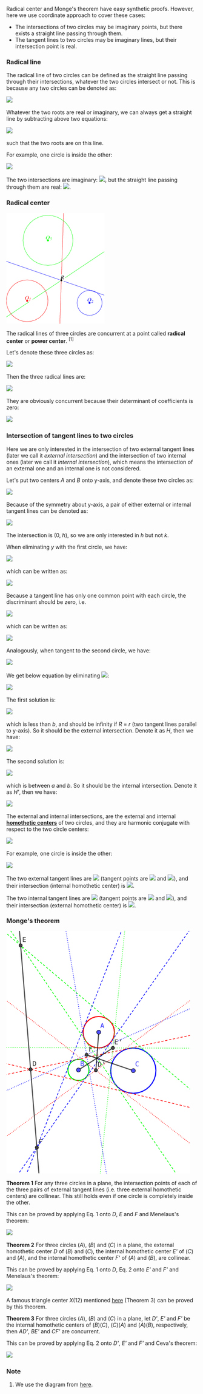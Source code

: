 Radical center and Monge's theorem have easy synthetic proofs. However, here we use coordinate approach to cover these cases:

- The intersections of two circles may be imaginary points, but there exists a straight line passing through them.
- The tangent lines to two circles may be imaginary lines, but their intersection point is real.

### Radical line

The radical line of two circles can be defined as the straight line passing through their intersections, whatever the two circles intersect or not. This is because any two circles can be denoted as:

<img src="https://latex.codecogs.com/gif.latex?\begin{cases}x^2+y^2+ax+by+c=0\\x^2+y^2+dx+ey+f=0\end{cases}">

Whatever the two roots are real or imaginary, we can always get a straight line by subtracting above two equations:

<img src="https://latex.codecogs.com/gif.latex?(a-d)x+(b-e)y+(c-f)=0">

such that the two roots are on this line.

For example, one circle is inside the other:

<img src="https://latex.codecogs.com/gif.latex?\begin{cases}x^2+y^2=9\\x^2+(y+1)^2=1\end{cases}">

The two intersections are imaginary: <img src="https://latex.codecogs.com/gif.latex?(\pm{3}\sqrt{5}i/2,-9/2)">, but the straight line passing through them are real: <img src="https://latex.codecogs.com/gif.latex?y=-9/2">.

### Radical center

<img src="diagrams/radical-center.gif">

The radical lines of three circles are concurrent at a point called **radical center** or **power center**. <sup>[1]</sup>

Let's denote these three circles as:

<img src="https://latex.codecogs.com/gif.latex?\begin{cases}Q_1:x^2+y^2+ax+by+c=0\\Q_2:x^2+y^2+dx+ey+f=0\\Q_3:x^2+y^2+gx+hy+j=0\end{cases}">

Then the three radical lines are:

<img src="https://latex.codecogs.com/gif.latex?\begin{cases}q_2q_3:(d-g)x+(e-h)y+(f-j)=0\\q_3q_1:(g-a)x+(h-b)y+(j-c)=0\\q_1q_2:(a-d)x+(b-e)y+(c-f)=0\end{cases}">

They are obviously concurrent because their determinant of coefficients is zero:

<img src="https://latex.codecogs.com/gif.latex?\det\left[\begin{matrix}d-g&e-h&f-j\\g-a&h-b&j-c\\a-d&b-e&c-f\end{matrix}\right]=0">

### Intersection of tangent lines to two circles

Here we are only interested in the intersection of two external tangent lines (later we call it *external intersection*) and the intersection of two internal ones (later we call it *internal intersection*), which means the intersection of an external one and an internal one is not considered.

Let's put two centers *A* and *B* onto y-axis, and denote these two circles as:

<img src="https://latex.codecogs.com/gif.latex?\begin{cases}x^2+(y-a)^2=R^2\\x^2+(y-b)^2=r^2\end{cases}\;(a>b,\,R\ge{r}>0)">

Because of the symmetry about y-axis, a pair of either external or internal tangent lines can be denoted as:

<img src="https://latex.codecogs.com/gif.latex?y=h\pm{kx}">

The intersection is (0, *h*), so we are only interested in *h* but not *k*.

When eliminating *y* with the first circle, we have:

<img src="https://latex.codecogs.com/gif.latex?x^2+(h\pm{kx}-a)^2=b^2">

which can be written as:

<img src="https://latex.codecogs.com/gif.latex?(k^2+1)x^2\pm{2}k(h-a)x+(h-a)^2-R^2=0">

Because a tangent line has only one common point with each circle, the discriminant should be zero, i.e.

<img src="https://latex.codecogs.com/gif.latex?\Delta=k^2(h-a)^2-(k^2+1)((h-a)^2-R^2)=0">

which can be written as:

<img src="https://latex.codecogs.com/gif.latex?(k^2+1)R^2=(h-a)^2">

Analogously, when tangent to the second circle, we have:

<img src="https://latex.codecogs.com/gif.latex?(k^2+1)r^2=(h-b)^2">

We get below equation by eliminating <img src="https://latex.codecogs.com/gif.latex?k^2+1">:

<img src="https://latex.codecogs.com/gif.latex?\frac{R}{r}=\pm\frac{h-a}{h-b}">

The first solution is:

<img src="https://latex.codecogs.com/gif.latex?h=\frac{Rb-ra}{R-r}=b-\frac{r(a-b)}{R-r}">

which is less than *b*, and should be infinity if *R* = *r* (two tangent lines parallel to y-axis). So it should be the external intersection. Denote it as *H*, then we have:

<img src="https://latex.codecogs.com/gif.latex?\frac{\overrightarrow{HA}}{\overrightarrow{HB}}=\frac{a-h}{b-h}=\frac{R}r\quad\text{(Eq.\,1)}">

The second solution is:

<img src="https://latex.codecogs.com/gif.latex?h'=\frac{ra+Rb}{r+R}">

which is between *a* and *b*. So it should be the internal intersection. Denote it as *H'*, then we have:

<img src="https://latex.codecogs.com/gif.latex?\frac{\overrightarrow{H'A}}{\overrightarrow{BH'}}=\frac{a-h'}{h'-b}=\frac{R}r\quad\text{(Eq.\,2)}">

The external and internal intersections, are the external and internal **[homothetic centers](https://en.wikipedia.org/wiki/Homothetic_center#Circles)** of two circles, and they are harmonic conjugate with respect to the two circle centers:

<img src="https://latex.codecogs.com/gif.latex?(A,B;H,H')=-1">

For example, one circle is inside the other:

<img src="https://latex.codecogs.com/gif.latex?\begin{cases}x^2+y^2=9\\x^2+(y+1)^2=1\end{cases}">

The two external tangent lines are <img src="https://latex.codecogs.com/gif.latex?y=\pm\sqrt{3}ix/2-3/2"> (tangent points are <img src="https://latex.codecogs.com/gif.latex?(\pm{3}\sqrt{3}i,-6)"> and <img src="https://latex.codecogs.com/gif.latex?(\pm\sqrt{3}i,-3)">), and their intersection (internal homothetic center) is <img src="https://latex.codecogs.com/gif.latex?(0,-3/2)">.

The two internal tangent lines are <img src="https://latex.codecogs.com/gif.latex?y=\pm\sqrt{15}ix/4-3/4"> (tangent points are <img src="https://latex.codecogs.com/gif.latex?(\pm{3}\sqrt{15}i,-12)"> and <img src="https://latex.codecogs.com/gif.latex?(\pm\sqrt{15}i,3)">), and their intersection (external homothetic center) is <img src="https://latex.codecogs.com/gif.latex?(0,-3/4)">.

### Monge's theorem

<img src="diagrams/monge.png">

**Theorem 1** For any three circles in a plane, the intersection points of each of the three pairs of external tangent lines (i.e. three external homothetic centers) are collinear. This still holds even if one circle is completely inside the other.

This can be proved by applying Eq. 1 onto *D*, *E* and *F* and Menelaus's theorem:

<img src="https://latex.codecogs.com/gif.latex?\frac{\overrightarrow{DB}}{\overrightarrow{DC}}\cdot\frac{\overrightarrow{EC}}{\overrightarrow{EA}}\cdot\frac{\overrightarrow{FA}}{\overrightarrow{FB}}=\frac{r_B}{r_C}\cdot\frac{r_C}{r_A}\cdot\frac{r_A}{r_B}=1">

**Theorem 2** For three circles (*A*), (*B*) and (*C*) in a plane, the external homothetic center *D* of (*B*) and (*C*), the internal homothetic center *E'* of (*C*) and (*A*), and the internal homothetic center *F'* of (*A*) and (*B*), are collinear.

This can be proved by applying Eq. 1 onto *D*, Eq. 2 onto *E'* and *F'* and Menelaus's theorem:

<img src="https://latex.codecogs.com/gif.latex?\frac{\overrightarrow{DB}}{\overrightarrow{DC}}\cdot\frac{\overrightarrow{CE'}}{\overrightarrow{E'A}}\cdot\frac{\overrightarrow{AF'}}{\overrightarrow{F'B}}=\frac{r_B}{r_C}\cdot\frac{r_C}{r_A}\cdot\frac{r_A}{r_B}=1">

A famous triangle center *X*(12) mentioned [here](feuerbach.md#theorems-related-to-the-feuerbach-point) (Theorem 3) can be proved by this theorem.

**Theorem 3** For three circles (*A*), (*B*) and (*C*) in a plane, let *D'*, *E'* and *F'* be the internal homothetic centers of (*B*)(*C*), (*C*)(*A*) and (*A*)(*B*), respectively, then *AD'*, *BE'* and *CF'* are concurrent.

This can be proved by applying Eq. 2 onto *D'*, *E'* and *F'* and Ceva's theorem:

<img src="https://latex.codecogs.com/gif.latex?\frac{\overrightarrow{BD'}}{\overrightarrow{D'C}}\cdot\frac{\overrightarrow{CE'}}{\overrightarrow{E'A}}\cdot\frac{\overrightarrow{AF'}}{\overrightarrow{F'B}}=\frac{r_B}{r_C}\cdot\frac{r_C}{r_A}\cdot\frac{r_A}{r_B}=1">

### Note

1. We use the diagram from [here](https://mathworld.wolfram.com/RadicalCenter.html).